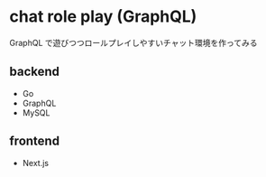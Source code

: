 # chat role play (GraphQL)

GraphQL で遊びつつロールプレイしやすいチャット環境を作ってみる

## backend

- Go
- GraphQL
- MySQL

## frontend

- Next.js
